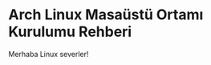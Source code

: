 <!DOCTYPE html>
<html>
<head>
    <meta charset="UTF-8">
</head>
<body>
    <h1>Arch Linux Masaüstü Ortamı Kurulumu Rehberi</h1>
        <p>Merhaba Linux severler!</p>

</body>
</html>
